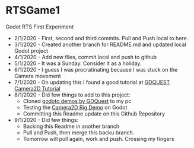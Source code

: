 # RTSGame1
Godot RTS First Experiment

- 2/1/2020 - First, second and third commits. Pull and Push local to here.
- 3/1/2020 - Created another branch for README.md and updated local Godot project
- 4/1/2020 - Add new files, commit local and push to github
- 5/1/2020 - It was a Sunday. Consider it as a holiday.
- 6/1/2020 - I guess I was procratinating because I was stuck on the Camera movement
- 7/1/2020 - On updating this I found a good tutorial at [GDQUEST Camera2D Tutorial](https://github.com/GDQuest/godot-demos/tree/master/2018/03-16-camera-2d-rig/start)
- 8/1/2020 - Did few things to add to this project:
  - Cloned [godoto demos by GDQuest](https://github.com/GDQuest/godot-demos/tree/master/2018) to my pc
  - Testing the [Camera2D Rig Demo](https://github.com/GDQuest/godot-demos/tree/master/2018/03-16-camera-2d-rig) on Godot
  - Committing this Readme update on this Github Repository
- 9/1/2020 - Did few things:
  - Backing this Readme in another branch
  - Pull and Push, then merge this backu branch.
  - Tomorrow will pull again, work and push. Crossing my fingers
  
